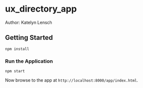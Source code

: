 # ux_directory_app

Author: Katelyn Lensch


## Getting Started
```
npm install
```

### Run the Application

```
npm start
```

Now browse to the app at `http://localhost:8000/app/index.html`.

